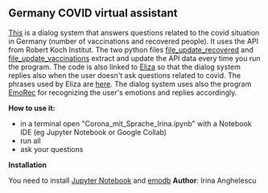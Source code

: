 ## Germany COVID virtual assistant

[This](Corona_mit_Sprache_Irina.ipynb) is a dialog system that answers questions related to the covid situation in Germany (number of vaccinations and recovered people).
It uses the API from Robert Koch Institut. The two python files [file_update_recovered](file_update_recovered.py) and [file_update_vaccinations](file_update_vaccinations.py) extract and update the API data every time you run the program.
The code is also linked to [Eliza](eliza.py) so that the dialog system replies also when the user doesn't ask questions related to covid. The phrases used by Eliza are [here](deutsch.txt).
The dialog system uses also the program [EmoRec](emorec.py) for recognizing the user's emotions and replies accordingly.

**How to use it:**
<ul>
<li>in a terminal open "Corona_mit_Sprache_Irina.ipynb" with a Notebook IDE (eg  Jupyter Notebook or Google Collab)</li>
<li>run all</li>
<li>ask your questions</li>
</ul>

**Installation**

You need to install [Jupyter Notebook](https://jupyter.org/install) and [emodb](http://emodb.bilderbar.info/docu/)
**Author**: Irina Anghelescu 
